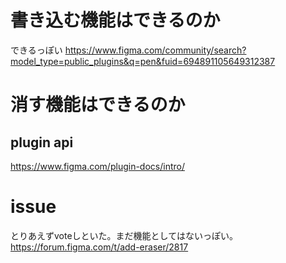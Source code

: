 # 書き込む機能はできるのか
できるっぽい
https://www.figma.com/community/search?model_type=public_plugins&q=pen&fuid=694891105649312387

# 消す機能はできるのか

## plugin api
https://www.figma.com/plugin-docs/intro/

# issue
とりあえずvoteしといた。まだ機能としてはないっぽい。
https://forum.figma.com/t/add-eraser/2817